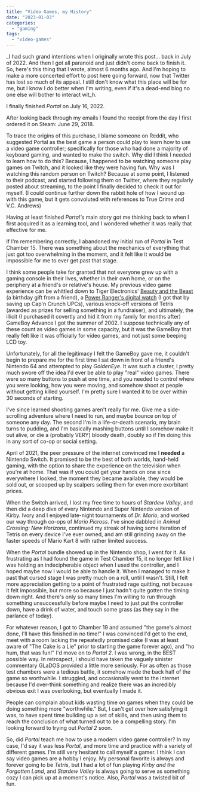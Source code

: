 ```yaml
---
title: "Video Games, my History"
date: "2023-01-03"
categories: 
  - "gaming"
tags: 
  - "video-games"
---
```


_I had such grand intentions when I originally wrote this post... back in July of 2022. And then I got all paranoid and just didn't come back to finish it. So, here's this thing that I wrote, almost 6 months ago. And I'm hoping to make a more concerted effort to post here going forward, now that Twitter has lost so much of its appeal. I still don't know what this place will be for me, but I know I do better when I'm writing, even if it's a dead-end blog no one else will bother to interact wit_h.

I finally finished _Portal_ on July 16, 2022.

After looking back through my emails I found the receipt from the day I first ordered it on Steam: June 29, 2018.

To trace the origins of this purchase, I blame someone on Reddit, who suggested Portal as the best game a person could play to learn how to use a video game controller; specifically for those who had done a majority of keyboard gaming, and wanted to make the switch. Why did I think I needed to learn how to do this? Because, I happened to be watching someone play games on Twitch, and it looked like they were having fun. Why was I watching this random person on Twitch? Because at some point, I listened to their podcast, and started following them on Twitter, where they regularly posted about streaming, to the point I finally decided to check it out for myself. (I could continue further down the rabbit hole of how I wound up with this game, but it gets convoluted with references to True Crime and V.C. Andrews)

<!--more \[In which I ramble about my video game learning curve\]-->

Having at least finished _Portal's_ main story got me thinking back to when I first acquired it as a learning tool, and I wondered whether it was really that effective for me.

If I'm remembering correctly, I abandoned my initial run of _Portal_ in Test Chamber 15. There was something about the mechanics of everything that just got too overwhelming in the moment, and it felt like it would be impossible for me to ever get past that stage.

I think some people take for granted that not everyone grew up with a gaming console in their lives, whether in their own home, or on the periphery at a friend's or relative's house. My previous video game experience can be whittled down to Tiger Electronics' [Beauty and the Beast](https://youtu.be/ceGwYhS7po0) (a birthday gift from a friend), a [Power Ranger's digital watch](https://youtu.be/39hu9S75R0E) (I got that by saving up Cap'n Crunch UPCs), various knock-off versions of Tetris (awarded as prizes for selling something in a fundraiser), and ultimately, the illicit (I purchased it covertly and hid it from my family for months after) GameBoy Advance I got the summer of 2002. I suppose technically any of these count as video games in some capacity, but it was the GameBoy that really felt like it was officially for video games, and not just some beeping LCD toy.

Unfortunately, for all the legitimacy I felt the GameBoy gave me, it couldn't begin to prepare me for the first time I sat down in front of a friend's Nintendo 64 and attempted to play _GoldenEye_. It was such a cluster, I pretty much swore off the idea I'd ever be able to play "real" video games. There were so many buttons to push at one time, and you needed to control where you were looking, how you were moving, and somehow shoot at people without getting killed yourself. I'm pretty sure I wanted it to be over within 30 seconds of starting.

I've since learned shooting games aren't really for me. Give me a side-scrolling adventure where I need to run, and maybe bounce on top of someone any day. The second I'm in a life-or-death scenario, my brain turns to pudding, and I'm basically mashing buttons until I somehow make it out alive, or die a (probably VERY) bloody death, doubly so if I'm doing this in any sort of co-op or social setting.

April of 2021, the peer pressure of the internet convinced me I **needed** a Nintendo Switch. It promised to be the best of both worlds, hand-held gaming, with the option to share the experience on the television when you're at home. That was if you could get your hands on one since everywhere I looked, the moment they became available, they would be sold out, or scooped up by scalpers selling them for even more exorbitant prices.

When the Switch arrived, I lost my free time to hours of _Stardew Valley_, and then did a deep dive of every Nintendo and Super Nintendo version of Kirby. Ivory and I enjoyed late-night tournaments of _Dr. Mario_, and worked our way through co-ops of _Mario Picross_. I've since dabbled in _Animal Crossing: New Horizons_, continued my streak of having some iteration of Tetris on every device I've ever owned, and am still grinding away on the faster speeds of Mario Kart 8 with rather limited success.

When the _Portal_ bundle showed up in the Nintendo shop, I went for it. As frustrating as I had found the game in Test Chamber 15, it no longer felt like I was holding an indecipherable object when I used the controller, and I hoped maybe now I would be able to handle it. When I managed to make it past that cursed stage I was pretty much on a roll, until I wasn't. Still, I felt more appreciation getting to a point of frustrated rage quitting, not because it felt impossible, but more so because I just hadn't quite gotten the timing down right. And there's only so many times I'm willing to run through something unsuccessfully before maybe I need to just put the controller down, have a drink of water, and touch some grass (as they say in the parlance of today).

For whatever reason, I got to Chamber 19 and assumed "the game's almost done, I'll have this finished in no time!" I was convinced I'd get to the end, meet with a room lacking the repeatedly promised cake (I was at least aware of "The Cake is a Lie" prior to starting the game forever ago), and "ho hum, that was fun!" I'd move on to _Portal 2_. I was wrong, in the BEST possible way. In retrospect, I should have taken the vaguely sinister commentary GLaDOS provided a little more seriously. For as often as those test chambers were a tedious battle, it somehow made the back half of the game so worthwhile. I struggled, and occasionally went to the internet because I'd over-think something and realize there was an incredibly obvious exit I was overlooking, but eventually I made it.

People can complain about kids wasting time on games when they could be doing something more "worthwhile." But, I can't get over how satisfying it was, to have spent time building up a set of skills, and then using them to reach the conclusion of what turned out to be a compelling story. I'm looking forward to trying out _Portal 2_ soon.

So, did _Portal_ teach me how to use a modern video game controller? In my case, I'd say it was less _Portal_, and more time and practice with a variety of different games. I'm still very hesitant to call myself a gamer. I think I can say video games are a hobby I enjoy. My personal favorite is always and forever going to be _Tetris_, but I had a lot of fun playing _Kirby and the Forgotten Land_, and _Stardew Valley_ is always going to serve as something cozy I can pick up at a moment's notice. Also, _Portal_ was a twisted bit of fun.
